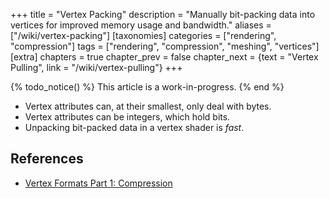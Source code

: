 +++
title = "Vertex Packing"
description = "Manually bit-packing data into vertices for improved memory usage and bandwidth."
aliases = ["/wiki/vertex-packing"]
[taxonomies]
categories = ["rendering", "compression"]
tags = ["rendering", "compression", "meshing", "vertices"]
[extra]
chapters = true
chapter_prev = false
chapter_next = {text = "Vertex Pulling", link = "/wiki/vertex-pulling"}
+++

{% todo_notice() %} This article is a work-in-progress. {% end %}

- Vertex attributes can, at their smallest, only deal with bytes.
- Vertex attributes can be integers, which hold bits.
- Unpacking bit-packed data in a vertex shader is *fast*.

## References

- [Vertex Formats Part 1: Compression](https://www.yosoygames.com.ar/wp/2018/03/vertex-formats-part-1-compression/)
